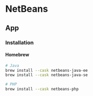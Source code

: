 # NetBeans

## App

### Installation

#### Homebrew

```sh
# Java
brew install --cask netbeans-java-ee
brew install --cask netbeans-java-se

# PHP
brew install --cask netbeans-php
```
